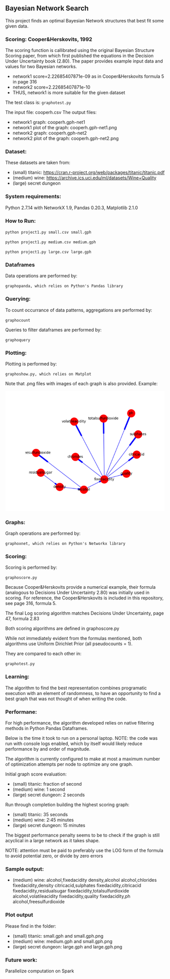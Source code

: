 ## Bayesian Network Search
This project finds an optimal Bayesian Network structures that best fit some given data.

### Scoring: Cooper&Herskovits, 1992
The scoring function is callibrated using the original Bayesian Structure Scoring paper, from which first published the
equations in the Decision Under Uncertainty book (2.80).  The paper provides example input data and values for
two Bayesian networks.

- network1 score=2.22685407871e-09 as in Cooper&Herskovits formula 5 in page 316
- network2 score=2.22685407871e-10
- THUS, network1 is more suitable for the given dataset

The test class is: 
``
graphotest.py
``

The input file: cooperh.csv
The output files:
- network1 graph: cooperh.gph-net1
- network1 plot of the graph: cooperh.gph-net1.png
- network2 graph: cooperh.gph-net2
- network2 plot of the graph: cooperh.gph-net2.png


### Dataset:
These datasets are taken from:
- (small) titanic: https://cran.r-project.org/web/packages/titanic/titanic.pdf
- (medium) wine: https://archive.ics.uci.edu/ml/datasets/Wine+Quality
- (large) secret dungeon


### System requirements:

Python 2.7.14 with NetworkX 1.9, Pandas 0.20.3, Matplotlib 2.1.0


### How to Run:
``
python project1.py small.csv small.gph
``

``
python project1.py medium.csv medium.gph
``

``
python project1.py large.csv large.gph
``

### Dataframes
Data operations are performed by: 

``
graphopanda, which relies on Python's Pandas library
``

### Querying:
To count occurrance of data patterns, aggregations are performed by:

``
graphocount
``

Queries to filter dataframes are performed by:

``
graphoquery
``


### Plotting:
Plotting is performed by:
 
``
graphoshow.py, which relies on Matplot
``

Note that .png files with images of each graph is also provided.  Example:

![Alt text](medium.gph.jpg?raw=true "Title")


### Graphs:
Graph operations are performed by:
 
``
graphoxnet, which relies on Python's Networkx library
``

### Scoring:

Scoring is performed by: 

``
graphoscore.py
``

Because Cooper&Herskovits provide a numerical example, their formula (analogous to Decisions Under Uncertainty
2.80) was initially used in scoring.  For reference, the Cooper&Herskovits is included in this repository, see page 316, formula 5.

The final Log scoring algorithm matches Decisions Under Uncertainty, page 47, formula 2.83

Both scoring algorithms are defined in graphoscore.py

While not immediately evident from the formulas mentioned, both algorithms use Uniform Dirichlet Prior (all pseudocounts = 1).


They are compared to each other in: 

``
graphotest.py
``

### Learning:
The algorithm to find the best representation combines programatic execution with an element of randomness,
to have an opportunity to find a best graph that was not thought of when writing the code.

### Performane:

For high performance, the algorithm developed relies on native filtering methods in Python Pandas Dataframes.

Below is the time it took to run on a personal laptop.  NOTE: the code was run with console logs enabled, which
by itself would likely reduce performance by and order of magnitude.

The algorithm is currently configured to make at most a maximum number of optimization attempts per node
to optimize any one graph.

Initial graph score evaluation:
- (small) titanic: fraction of second
- (medium) wine: 1 second
- (large) secret dungeon: 2 seconds

Run through completion building the highest scoring graph:
- (small) titanic: 35 seconds
- (medium) wine: 2:45 minutes
- (large) secret dungeon: 15 minutes

The biggest performance penalty seems to be to check if the graph is still acyclical in a large network as it takes shape.

NOTE: attention must be paid to preferably use the LOG form of the formula to avoid potential zero, or divide by zero errors

### Sample output:

- (medium) wine:
 alcohol,fixedacidity
 density,alcohol
 alcohol,chlorides
 fixedacidity,density
 citricacid,sulphates
 fixedacidity,citricacid
 fixedacidity,residualsugar
 fixedacidity,totalsulfurdioxide
 alcohol,volatileacidity
 fixedacidity,quality
 fixedacidity,ph
 alcohol,freesulfurdioxide

### Plot output

Please find in the folder:
- (small) titanic: small.gph and small.gph.png
- (medium) wine: medium.gph and small.gph.png
- (large) secret dungeon: large.gph and large.gph.png


### Future work:
Parallelize computation on Spark






